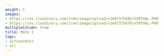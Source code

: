 ```yaml
---
weight: 1
images:
- https://res.cloudinary.com/lrmn/image/upload/v1687375885/VIRTUAL-PHOTOGRAPHY/moto3/LRMN-MOTO3_5_h9pgbj.png
- https://res.cloudinary.com/lrmn/image/upload/v1687375879/VIRTUAL-PHOTOGRAPHY/moto3/LRMN-MOTO3_25_se3vcn.png
multipleColumn: true
title: Moto 3
tags:
- actionshots
- all
---
```


